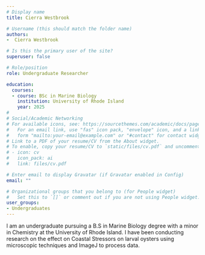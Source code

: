 ```yaml
---
# Display name
title: Cierra Westbrook

# Username (this should match the folder name)
authors:
-  Cierra Westbrook

# Is this the primary user of the site?
superuser: false

# Role/position
role: Undergraduate Researcher

education:
  courses:
  - course: BSc in Marine Biology
    institution: University of Rhode Island
    year: 2025
#
# Social/Academic Networking
# For available icons, see: https://sourcethemes.com/academic/docs/page-builder/#icons
#   For an email link, use "fas" icon pack, "envelope" icon, and a link in the
#   form "mailto:your-email@example.com" or "#contact" for contact widget.
# Link to a PDF of your resume/CV from the About widget.
# To enable, copy your resume/CV to `static/files/cv.pdf` and uncomment the lines below.
# - icon: cv
#   icon_pack: ai
#   link: files/cv.pdf

# Enter email to display Gravatar (if Gravatar enabled in Config)
email: ""

# Organizational groups that you belong to (for People widget)
#   Set this to `[]` or comment out if you are not using People widget.
user_groups:
- Undergraduates
---
```


I am an undergraduate pursuing a B.S in Marine Biology degree with a minor in Chemistry at the University of Rhode Island. I have been conducting research on the effect on Coastal Stressors on larval oysters using microscopic techniques and ImageJ to process data.